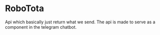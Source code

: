 # RoboTota
Api which basically just return what we send. The api is made to serve as a component in the telegram chatbot.
